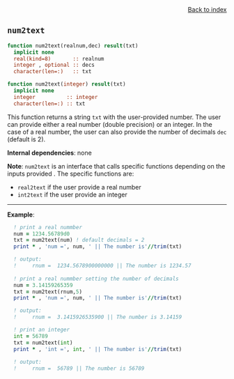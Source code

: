 
<span style="text-align:right;display:block;">
<a href="https://borjapetit.github.io/fortran_toolkit/">Back to index</a>
</span>

## ```num2text```

```fortran
function num2text(realnum,dec) result(txt)
  implicit none
  real(kind=8)       :: realnum
  integer , optional :: decs
  character(len=:)   :: txt
```
```fortran
function num2text(integer) result(txt)
  implicit none
  integer          :: integer
  character(len=:) :: txt
```

This function returns a string ```txt``` with the user-provided number. The user can provide either a real number (double precision) or an integer. In the case of a real number, the user can also provide the number of decimals ```dec``` (default is 2).

**Internal dependencies**: none

**Note**: ```num2text``` is an interface that calls specific functions depending on the inputs provided . The specific functions are:
- ```real2text``` if the user provide a real number
- ```int2text``` if the user provide an integer

---

**Example**:

```fortran
  ! print a real nummber 
  num = 1234.56789d0
  txt = num2text(num) ! default decimals = 2
  print * , 'num =', num, ' || The number is'//trim(txt)

  ! output:
  !     rnum =  1234.5678900000000 || The number is 1234.57
  
  ! print a real nummber setting the number of decimals
  num = 3.14159265359
  txt = num2text(rnum,5)
  print * , 'num =', num, ' || The number is'//trim(txt)

  ! output:
  !     rnum =  3.1415926535900 || The number is 3.14159

  ! print an integer
  int = 56789
  txt = num2text(int)
  print * , 'int =', int, ' || The number is'//trim(txt)
  
  ! output:
  !     rnum =  56789 || The number is 56789
```



